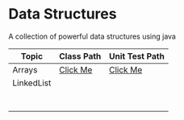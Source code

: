 # Data Structures
A collection of powerful data structures using java

| Topic      | Class Path                                                                                                                | Unit Test Path                                                                                                            |
|------------|---------------------------------------------------------------------------------------------------------------------------|---------------------------------------------------------------------------------------------------------------------------|
| Arrays     | [Click Me](https://github.com/mnpsnuwan/datastructures/tree/main/src/main/java/com/mnpsnuwan/datastructures/dynamicarray) | [Click Me](https://github.com/mnpsnuwan/datastructures/tree/main/src/test/java/com/mnpsnuwan/datastructures/dynamicarray) |
| LinkedList |                                                                                                                           |                                                                                                                           |
|            |                                                                                                                           |                                                                                                                           |
|            |                                                                                                                           |                                                                                                                           |
|            |                                                                                                                           |                                                                                                                           |
|            |                                                                                                                           |                                                                                                                           |
|            |                                                                                                                           |                                                                                                                           |
|            |                                                                                                                           |                                                                                                                           |
|            |                                                                                                                           |                                                                                                                           |